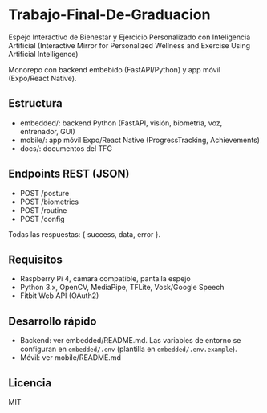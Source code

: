# Trabajo-Final-De-Graduacion
Espejo Interactivo de Bienestar y Ejercicio Personalizado con Inteligencia Artificial (Interactive Mirror for Personalized Wellness and Exercise Using Artificial Intelligence)

Monorepo con backend embebido (FastAPI/Python) y app móvil (Expo/React Native).

## Estructura
- embedded/: backend Python (FastAPI, visión, biometría, voz, entrenador, GUI)
- mobile/: app móvil Expo/React Native (ProgressTracking, Achievements)
- docs/: documentos del TFG

## Endpoints REST (JSON)
- POST /posture
- POST /biometrics
- POST /routine
- POST /config

Todas las respuestas: { success, data, error }.

## Requisitos
- Raspberry Pi 4, cámara compatible, pantalla espejo
- Python 3.x, OpenCV, MediaPipe, TFLite, Vosk/Google Speech
- Fitbit Web API (OAuth2)

## Desarrollo rápido
- Backend: ver embedded/README.md. Las variables de entorno se configuran en `embedded/.env` (plantilla en `embedded/.env.example`).
- Móvil: ver mobile/README.md

## Licencia
MIT
